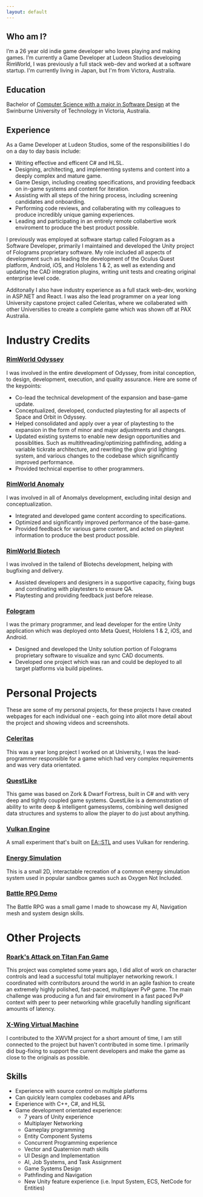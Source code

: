 ```yaml
---
layout: default
---
```


## Who am I?
I’m a 26 year old indie game developer who loves playing and making games. I’m currently a Game Developer at Ludeon Studios developing RimWorld, I was previously a full stack web-dev and worked at a software startup. I'm currently living in Japan, but I'm from Victora, Australia.

## Education
Bachelor of [Computer Science with a major in Software Design](https://www.swinburne.edu.au/study/course/bachelor-of-computer-science/) at the Swinburne University of Technology in Victoria, Australia.

## Experience

As a Game Developer at Ludeon Studios, some of the responsibilities I do on a day to day basis include:
- Writing effective and efficent C# and HLSL.
- Designing, architecting, and implementing systems and content into a deeply complex and mature game.
- Game Design, including creating specifications, and providing feedback on in-game systems and content for iteration.
- Assisting with all steps of the hiring process, including screening candidates and onboarding.
- Performing code reviews, and collaberating with my colleagues to produce incredibly unique gaming experiences.
- Leading and participating in an entirely remote collabertive work enviroment to produce the best product possible.

I previously was employed at software startup called Fologram as a Software Developer, primarily I maintained and developed the Unity project of Folograms proprietary software. My role included all aspects of development such as leading the development of the Oculus Quest platform, Android, iOS, and Hololens 1 & 2, as well as extending and updating the CAD integration plugins, writing unit tests and creating original enterprise level code.

Additonally I also have industry experience as a full stack web-dev, working in ASP.NET and React. I was also the lead programmer on a year long University capstone project called Celeritas, where we collaberated with other Universities to create a complete game which was shown off at PAX Australia.

# Industry Credits

### [RimWorld Odyssey](https://store.steampowered.com/app/3022790/RimWorld__Odyssey/)
I was involved in the entire development of Odyssey, from inital conception, to design, development, execution, and quality assurance. Here are some of the keypoints:
- Co-lead the technical development of the expansion and base-game update.
- Conceptualized, developed, conducted playtesting for all aspects of Space and Orbit in Odyssey.
- Helped consolidated and apply over a year of playtesting to the expansion in the form of minor and major adjustments and changes.
- Updated existing systems to enable new design opportunities and possiblities. Such as multithreading/optimizing pathfinding, adding a variable tickrate architecture, and rewriting the glow grid lighting system, and various changes to the codebase which significantly improved performance.
- Provided technical expertise to other programmers.

### [RimWorld Anomaly](https://store.steampowered.com/app/2380740/RimWorld__Anomaly/)
I was involved in all of Anomalys development, excluding inital design and conceptualization.
- Integrated and developed game content according to specifications.
- Optimized and significantly improved performance of the base-game.
- Provided feedback for various game content, and acted on playtest information to produce the best product possible.

### [RimWorld Biotech](https://store.steampowered.com/app/1826140/RimWorld__Biotech/)
I was involved in the tailend of Biotechs development, helping with bugfixing and delivery.
- Assisted developers and designers in a supportive capacity, fixing bugs and corrdinating with playtesters to ensure QA.
- Playtesting and providing feedback just before release.

### [Fologram](https://fologram.com/)
I was the primary programmer, and lead developer for the entire Unity application which was deployed onto Meta Quest, Hololens 1 & 2, iOS, and Android.
- Designed and developed the Unity solution portion of Folograms proprietary software to visualize and sync CAD documents.
- Developed one project which was ran and could be deployed to all target platforms via build pipelines.

# Personal Projects
These are some of my personal projects, for these projects I have created webpages for each individual one - each going into allot more detail about the project and showing videos and screenshots.

### [Celeritas](./celritas.html)
This was a year long project I worked on at University, I was the lead-programmer responsible for a game which had very complex requirements and was very data orientated.

### [QuestLike](./zorkish.html)
This game was based on Zork & Dwarf Fortress, built in C# and with very deep and tightly coupled game systems. QuestLike is a demonstration of ability to write deep & intelligent gamesystems, combining well designed data structures and systems to allow the player to do just about anything.

### [Vulkan Engine](https://github.com/Liam-Harrison/VulkanEngine)
A small experiment that's built on [EA::STL](https://github.com/electronicarts/EASTL) and uses Vulkan for rendering.

### [Energy Simulation](./energy.html)
This is a small 2D, interactable recreation of a common energy simulation system used in popular sandbox games such as Oxygen Not Included.

### [Battle RPG Demo](./iso-rpg.html)
The Battle RPG was a small game I made to showcase my AI, Navigation mesh and system design skills.

# Other Projects

### [Roark's Attack on Titan Fan Game](https://gamejolt.com/games/raot/613147)
This project was completed some years ago, I did allot of work on character controls and lead a successful total multiplayer networking rework. I coordinated with contributors around the world in an agile fashion to create an extremely highly polished, fast-paced, multiplayer PvP game. The main challenge was producing a fun and fair enviroment in a fast paced PvP context with peer to peer networking while gracefully handling significant amounts of latency.

### [X-Wing Virtual Machine](https://www.moddb.com/mods/xwvm)
I contributed to the XWVM project for a short amount of time, I am still connected to the project but haven't contributed in some time. I primarily did bug-fixing to support the current developers and make the game as close to the originals as possible.

## Skills

- Experience with source control on multiple platforms
- Can quickly learn complex codebases and APIs
- Experience with C++, C#, and HLSL
- Game development orientated experience:
  - 7 years of Unity experience
  - Multiplayer Networking
  - Gameplay programming
  - Entity Component Systems
  - Concurrent Programming experience
  - Vector and Quaternion math skills
  - UI Design and Implementation
  - AI, Job Systems, and Task Assignment
  - Game Systems Design
  - Pathfinding and Navigation
  - New Unity feature experience (i.e. Input System, ECS, NetCode for Entities)
